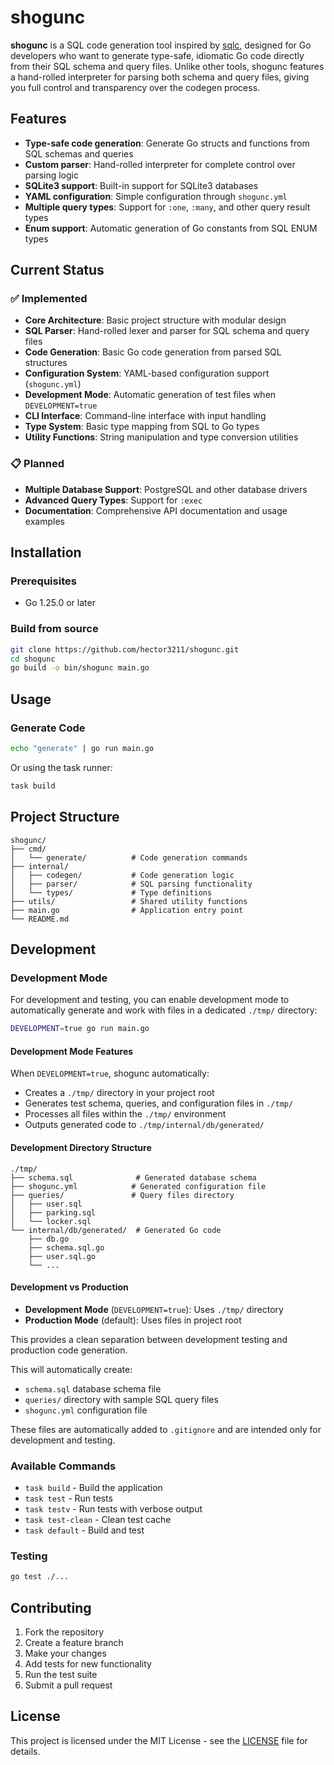 # shogunc

**shogunc** is a SQL code generation tool inspired by [sqlc](https://github.com/sqlc-dev/sqlc), designed for Go developers who want to generate type-safe, idiomatic Go code directly from their SQL schema and query files. Unlike other tools, shogunc features a hand-rolled interpreter for parsing both schema and query files, giving you full control and transparency over the codegen process.

## Features

- **Type-safe code generation**: Generate Go structs and functions from SQL schemas and queries
- **Custom parser**: Hand-rolled interpreter for complete control over parsing logic
- **SQLite3 support**: Built-in support for SQLite3 databases
- **YAML configuration**: Simple configuration through `shogunc.yml`
- **Multiple query types**: Support for `:one`, `:many`, and other query result types
- **Enum support**: Automatic generation of Go constants from SQL ENUM types

## Current Status

### ✅ Implemented

- **Core Architecture**: Basic project structure with modular design
- **SQL Parser**: Hand-rolled lexer and parser for SQL schema and query files
- **Code Generation**: Basic Go code generation from parsed SQL structures
- **Configuration System**: YAML-based configuration support (`shogunc.yml`)
- **Development Mode**: Automatic generation of test files when `DEVELOPMENT=true`
- **CLI Interface**: Command-line interface with input handling
- **Type System**: Basic type mapping from SQL to Go types
- **Utility Functions**: String manipulation and type conversion utilities

### 📋 Planned

- **Multiple Database Support**: PostgreSQL and other database drivers
- **Advanced Query Types**: Support for `:exec`
- **Documentation**: Comprehensive API documentation and usage examples

## Installation

### Prerequisites

- Go 1.25.0 or later

### Build from source

```bash
git clone https://github.com/hector3211/shogunc.git
cd shogunc
go build -o bin/shogunc main.go
```

## Usage

### Generate Code

```bash
echo "generate" | go run main.go
```

Or using the task runner:

```bash
task build
```

## Project Structure

```
shogunc/
├── cmd/
│   └── generate/          # Code generation commands
├── internal/
│   ├── codegen/           # Code generation logic
│   ├── parser/            # SQL parsing functionality
│   └── types/             # Type definitions
├── utils/                 # Shared utility functions
├── main.go                # Application entry point
└── README.md
```

## Development

### Development Mode

For development and testing, you can enable development mode to automatically generate and work with files in a dedicated `./tmp/` directory:

```bash
DEVELOPMENT=true go run main.go
```

#### Development Mode Features

When `DEVELOPMENT=true`, shogunc automatically:

- Creates a `./tmp/` directory in your project root
- Generates test schema, queries, and configuration files in `./tmp/`
- Processes all files within the `./tmp/` environment
- Outputs generated code to `./tmp/internal/db/generated/`

#### Development Directory Structure

```
./tmp/
├── schema.sql              # Generated database schema
├── shogunc.yml            # Generated configuration file
├── queries/               # Query files directory
│   ├── user.sql
│   ├── parking.sql
│   └── locker.sql
└── internal/db/generated/  # Generated Go code
    ├── db.go
    ├── schema.sql.go
    ├── user.sql.go
    └── ...
```

#### Development vs Production

- **Development Mode** (`DEVELOPMENT=true`): Uses `./tmp/` directory
- **Production Mode** (default): Uses files in project root

This provides a clean separation between development testing and production code generation.

This will automatically create:

- `schema.sql` database schema file
- `queries/` directory with sample SQL query files
- `shogunc.yml` configuration file

These files are automatically added to `.gitignore` and are intended only for development and testing.

### Available Commands

- `task build` - Build the application
- `task test` - Run tests
- `task testv` - Run tests with verbose output
- `task test-clean` - Clean test cache
- `task default` - Build and test

### Testing

```bash
go test ./...
```

## Contributing

1. Fork the repository
2. Create a feature branch
3. Make your changes
4. Add tests for new functionality
5. Run the test suite
6. Submit a pull request

## License

This project is licensed under the MIT License - see the [LICENSE](LICENSE) file for details.
